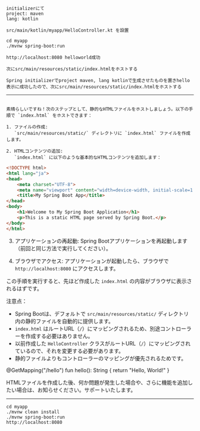 
```
initializerにて
project: maven
lang: kotlin

src/main/kotlin/myapp/HelloController.kt を設置

cd myapp
./mvnw spring-boot:run

http://localhost:8080 helloworld成功

次にsrc/main/resources/static/index.htmlをホストする

Spring initializerでproject maven, lang kotlinで生成させたものを置きhello表示に成功したので、次にsrc/main/resources/static/index.htmlをホストする
```

---

```

素晴らしいですね！次のステップとして、静的なHTMLファイルをホストしましょう。以下の手順で `index.html` をホストできます：

1. ファイルの作成:
   `src/main/resources/static/` ディレクトリに `index.html` ファイルを作成します。

2. HTMLコンテンツの追加:
   `index.html` に以下のような基本的なHTMLコンテンツを追加します：
```

```html
<!DOCTYPE html>
<html lang="ja">
<head>
    <meta charset="UTF-8">
    <meta name="viewport" content="width=device-width, initial-scale=1.0">
    <title>My Spring Boot App</title>
</head>
<body>
    <h1>Welcome to My Spring Boot Application</h1>
    <p>This is a static HTML page served by Spring Boot.</p>
</body>
</html>
```

3. アプリケーションの再起動:
   Spring Bootアプリケーションを再起動します（前回と同じ方法で実行してください）。

4. ブラウザでアクセス:
   アプリケーションが起動したら、ブラウザで `http://localhost:8080` にアクセスします。

この手順を実行すると、先ほど作成した `index.html` の内容がブラウザに表示されるはずです。

注意点：
- Spring Bootは、デフォルトで `src/main/resources/static/` ディレクトリ内の静的ファイルを自動的に提供します。
- `index.html` はルートURL（`/`）にマッピングされるため、別途コントローラーを作成する必要はありません。
- 以前作成した `HelloController` クラスがルートURL（`/`）にマッピングされているので、それを変更する必要があります。
- 静的ファイルよりもコントローラーのマッピングが優先されるためです。

@GetMapping("/hello")
fun hello(): String {
    return "Hello, World!"
}

HTMLファイルを作成した後、何か問題が発生した場合や、さらに機能を追加したい場合は、お知らせください。サポートいたします。


---
```
cd myapp
./mvnw clean install
./mvnw spring-boot:run
http://localhost:8080
```
